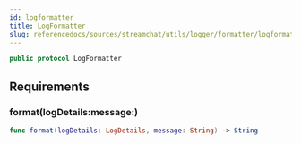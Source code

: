 ```yaml
---
id: logformatter 
title: LogFormatter
slug: referencedocs/sources/streamchat/utils/logger/formatter/logformatter
---
```


``` swift
public protocol LogFormatter 
```

## Requirements

### format(logDetails:​message:​)

``` swift
func format(logDetails: LogDetails, message: String) -> String
```
